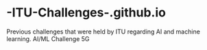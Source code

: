 # -ITU-Challenges-.github.io
Previous challenges that were held by ITU regarding AI and machine learning.
AI/ML Challenge 5G
